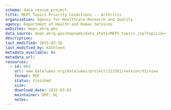 ```yaml
---
schema: data_rescue_project 
title: MEPS Topics Priority Conditions -- Arthritis
organization: Agency for Healthcare Research and Quality
agency: Department of Health and Human Services
websites: meps.ahrq.gov
data_source: meps.ahrq.gov/mepsweb/data_stats/MEPS_topics.jsp?topicid=4Z5
description: 
last_modified: 2025-03-18
last_modified_by: Kathleen
metadata_available: No
metadata_url: 
resources:
  - id: 483
    url: www.datalumos.org/datalumos/project/222581/version/V1/view
    format: PDF
    status: Finished
    size: 
    download_date: 2025-03-03
    maintainer: DRP, DL
    notes: 
---
```

